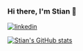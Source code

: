 ### Hi there, I'm Stian 👋


[![linkedin](https://img.shields.io/badge/LinkedIn-0077B5?style=for-the-badge&logo=linkedin&logoColor=white)](https://www.linkedin.com/in/stianhoel/)

[![Stian's GitHub stats](https://github-readme-stats.vercel.app/api?username=stianhoe&show_icons=true&theme=dark)](https://github.com/stianhoe/github-readme-stats)


<!--
**stianhoe/stianhoe** is a ✨ _special_ ✨ repository because its `README.md` (this file) appears on your GitHub profile.

Here are some ideas to get you started:

- 🔭 I’m currently working on ...
- 🌱 I’m currently learning ...
- 👯 I’m looking to collaborate on ...
- 🤔 I’m looking for help with ...
- 💬 Ask me about ...
- 📫 How to reach me: ...
- 😄 Pronouns: ...
- ⚡ Fun fact: ...
<img height="180em" src="https://github-readme-stats.vercel.app/api?username=stianhoe&show_icons=true&hide_border=true&&count_private=true&include_all_commits=true" />
-->
